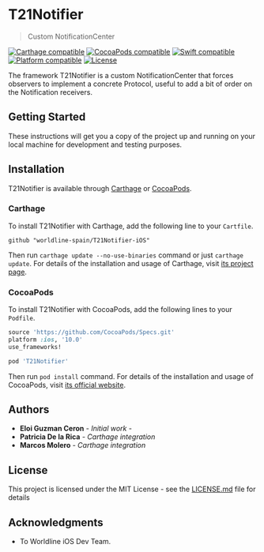 
# T21Notifier
> Custom NotificationCenter

[![Carthage compatible](https://img.shields.io/badge/Carthage-compatible-brightgreen.svg)](https://github.com/Carthage/Carthage)
[![CocoaPods compatible](https://img.shields.io/badge/pod-2.0.1-informational.svg)](http://cocoapods.org/pods/Swinject)
[![Swift compatible](https://img.shields.io/badge/Swift-5.0-orange.svg)]()
[![Platform compatible](https://img.shields.io/badge/platform-iOS-lightgrey.svg)]()
[![License](https://img.shields.io/badge/license-Apache--2.0-blue.svg)]()


The framework T21Notifier is a custom NotificationCenter that forces observers to implement a concrete Protocol, useful to add a bit of order on the Notification receivers.


## Getting Started

These instructions will get you a copy of the project up and running on your local machine for development and testing purposes.


## Installation

T21Notifier is available through [Carthage](https://github.com/Carthage/Carthage) or [CocoaPods](https://cocoapods.org).

### Carthage

To install T21Notifier with Carthage, add the following line to your `Cartfile`.

```
github "worldline-spain/T21Notifier-iOS"
```

Then run `carthage update --no-use-binaries` command or just `carthage update`. For details of the installation and usage of Carthage, visit [its project page](https://github.com/Carthage/Carthage).


### CocoaPods

To install T21Notifier with CocoaPods, add the following lines to your `Podfile`.

```ruby
source 'https://github.com/CocoaPods/Specs.git'
platform :ios, '10.0'
use_frameworks!

pod 'T21Notifier'
```

Then run `pod install` command. For details of the installation and usage of CocoaPods, visit [its official website](https://cocoapods.org).


## Authors

* **Eloi Guzman Ceron** - *Initial work* - 
* **Patricia De la Rica** - *Carthage integration*
* **Marcos Molero** - *Carthage integration* 

## License

This project is licensed under the MIT License - see the [LICENSE.md](LICENSE.md) file for details

## Acknowledgments

* To Worldline iOS Dev Team.
